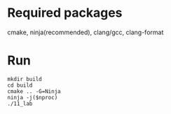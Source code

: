 # Required packages
cmake, ninja(recommended), clang/gcc, clang-format

# Run
```
mkdir build
cd build
cmake .. -G=Ninja
ninja -j($nproc)
./11_lab
```
